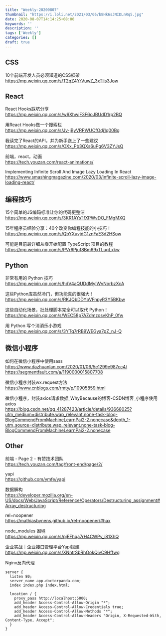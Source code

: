 ```yaml
---
title: "Weekly-20200807"
thumbnail: "https://i.loli.net/2021/03/05/b8Hk6sJNIDLnRq5.jpg"
date: 2020-08-07T14:14:25+08:00
keywords: ''
description: ''
tags: ['Weekly']
categories: []
draft: true
---
```



## CSS

10个前端开发人员必须知道的CSS框架  
https://mp.weixin.qq.com/s/T2qZ4YrVuwZ_3xTlis3Jow

## React

React Hooks踩坑分享  
https://mp.weixin.qq.com/s/w9XhwjF3F6oJBUdD1rp2BQ

用React Hooks做一个搜索栏  
https://mp.weixin.qq.com/s/Jv-jByVRPWUCfOdj1q00Bg

我读完了React的API，并为新手送上了一些建议  
https://mp.weixin.qq.com/s/OXx_Pb3QXs6uPg6V3ZYJsQ

前端，react，动画  
https://tech.youzan.com/react-animations/

Implementing Infinite Scroll And Image Lazy Loading In React  
https://www.smashingmagazine.com/2020/03/infinite-scroll-lazy-image-loading-react/

## 编程技巧

15个简单的JS编码标准让你的代码更整洁  
https://mp.weixin.qq.com/s/3KR1AYsTfXPWvDO_FMgMXQ

15年程序员经验分享：40个改变你编程技能的小技巧！  
https://mp.weixin.qq.com/s/QbYXuvjdG1znFaE3d2HSow

可能是目前最详细从零开始配置 TypeScript 项目的教程  
https://mp.weixin.qq.com/s/PVr6Pjuf8Bm69xTLuqLxkw

## Python

非常有用的 Python 技巧  
https://mp.weixin.qq.com/s/hdV4aQUDdMyIWvNorbzXcA

这些Python库虽然冷门，但功能真的很强大！  
https://mp.weixin.qq.com/s/RKJQbDDYbVFnpyR3Y5BKbw

这些自动化场景，批处理脚本完全可以取代 Python！  
https://mp.weixin.qq.com/s/WEC58p7AZdmzosvKhP_0fw

用 Python 写个消消乐小游戏  
https://mp.weixin.qq.com/s/3YTq7rRB9WEGya7pZ_nJ-Q

## 微信小程序

如何在微信小程序中使用sass  
https://www.dazhuanlan.com/2020/01/06/5e1299e987cc4/
https://segmentfault.com/a/1190000015807708

微信小程序封装wx.request方法  
https://www.cnblogs.com/rmty/p/10905859.html

微信小程序，封装axios请求数据_WhyBecause的博客-CSDN博客_小程序使用axios  
https://blog.csdn.net/qq_41287423/article/details/93668025?utm_medium=distribute.wap_relevant.none-task-blog-BlogCommendFromMachineLearnPai2-2.nonecase&depth_1-utm_source=distribute.wap_relevant.none-task-blog-BlogCommendFromMachineLearnPai2-2.nonecase

## Other

前端 - Page 2 - 有赞技术团队  
https://tech.youzan.com/tag/front-end/page/2/

yapi  
https://github.com/ymfe/yapi

数据解构  
https://developer.mozilla.org/en-US/docs/Web/JavaScript/Reference/Operators/Destructuring_assignment#Array_destructuring

rel=noopener  
https://mathiasbynens.github.io/rel-noopener/#hax

node_modules 困境  
https://mp.weixin.qq.com/s/pjEFhqa7rH4CWPv_i81XhQ

企业实战｜企业接口管理平台Yapi搭建  
https://mp.weixin.qq.com/s/XNntrSbRhOokQivC9Hffwg

Nginx反向代理

```
server {
  listen 80;
  server_name app.doctorpanda.com;
  index index.php index.html;

  location / {
    proxy_pass http://localhost:5000;
    add_header Access-Control-Allow-Origin "*";
    add_header Access-Control-Allow-Credentials true;
    add_header Access-Control-Allow-Methods "*";
    add_header Access-Control-Allow-Headers "Origin, X-Requested-With, Content-Type, Accept";
  }
}
```



